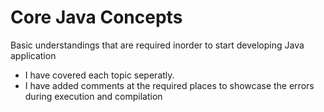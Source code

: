 # Core Java Concepts

Basic understandings that are required inorder to start developing Java application

- I have covered each topic seperatly.
- I have added comments at the required places to showcase the errors during execution and compilation

